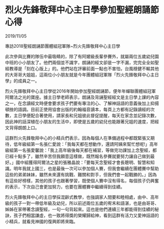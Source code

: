 # 烈火先鋒敬拜中心主日學參加聖經朗誦節心得
2019/11/05

專訪2018聖經朗誦節團體組冠軍隊~烈火先鋒敬拜中心主日學

此次參與比賽的隊伍中最吸睛的，除了有阿嬤級長輩參賽外，就屬兩位五歲幼兒園中班的小小朋友了。他們兩個並不識字，朗誦的經文卻是一字不漏，完完全全如聖經教導是「刻在心版上」的。他們站在評審前面一點也不害怕，台風穩健不輸其他的大哥哥大姐姐，這兩位小小朋友就是今年團體組冠軍隊「烈火先鋒敬拜中心主日學」的成員之一。

   烈火先鋒敬拜中心主日學從2016年開始參加聖經朗誦節，便年年蟬聯團體組冠軍阿爾法之光的寶座。據主日學老師表示，朗誦及背誦聖經經文是主日學上課的內容之一，在念讀經文時便會要求孩子們要有專注的心、了解神話語的意義後加上抑揚頓挫的語調。目前正使用協會出版的約翰福音讀本，每頁上方都有記錄讀經的次數，主日學便配合著使用，請家長和兄姐彼此督促提醒，每天在家念並記錄次數，因此神的話深植在小朋友的生活中，即使是五歲的幼兒也能跟著兄姐的速度，把經文背得朗朗上口。
   
這群烈火先鋒敬拜中心的小精兵們表示，因為每個人在準備過程中都既緊張又期待，低年級組第一名張仁愛說：「我每天都在想動作，還請阿姨來幫忙想呢!」高年級組第一名張愛馨說：「我上高年級後每天都在補習，等做完功課加上念聖經，都已經十點多了，雖然辛苦但我願意這樣做，既然報名參賽就要努力讓自己做到最好。」國中組獲得阿爾法之星的張雅晶說：「要每天念聖經才會長聰明、智慧和知識。明年我就上國三，也是最後一次可以參加個人賽，但我會繼續在團體賽中幫助這些的弟弟妹妹，雖然未來還有挑戰、難關和對手，但我們會一起戰勝的。」因為有這些好榜樣，其他的孩子也跟著學習，既使個人賽中沒有得名，每個孩子仍興奮的表示，下次自己會更加努力，也要在團體賽中繼續得到佳績。
 
   烈火先鋒敬拜中心的主日學採混齡式教學，也強調家人間要和睦相處，由中、高年級的孩子一對一帶低年級及幼兒，所以前述兩位五歲的宥禾和語湛，也是由哥哥、姊姊在家帶著念讀聖經，一句一句背起來。這也是他們連續三年都能得到佳績的秘訣，孩子們相當謙虛，也一致將得獎的榮耀歸給神，看到這群有活力又愛神話語的小精兵，就看見神國的復興即將來臨。